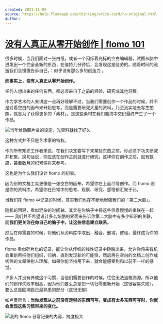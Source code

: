 ```yaml
---
created: 2021-11-09
source: https://help.flomoapp.com/thinking/write-card/no-original.html
author: 
---
```


# [没有人真正从零开始创作 | flomo 101](https://help.flomoapp.com/thinking/write-card/no-original.html)


很多时候，当我们面对一张白纸，或者一个闪烁着光标的空白编辑器，试图从脑中迸发出一个完全全新的东西，在僵持几分钟后，会发现这是徒劳的。随着时间的流逝我们会慢慢告诉自己，：似乎没有那么多的创造力 。

**而事实上，没有人真正从零开始创作。**

任何人想出来的任何东西，都必须来自于之前的经验、研究或其他洞察。

作为学艺术的人来讲这一点再好理解不过，当我们需要创作一个作品的时候，并不是对着空白的画布来开始思考，而是需要研究大量的资料，乃至到实地去写生拍照，就是为了获得更多的「素材」。是这些素材在我们脑海中交织最终产生了一个作品。

![当年给动画片做的设定，光资料就找了好久](https://flomo-resource.oss-cn-shanghai.aliyuncs.com/101/images-126.png)

这种方式并不只是艺术家的特权。

作为所有知识工作者来说，在我们决定要写下来某些东西之前，你必须下功夫研究并积累。换句话说，你应该在创作之前就进行研究，这样你在创作之前，就有数周，甚至数月的积累供将来参考。

这也是为什么我们设计 flomo 的初衷。

因为别的文档工具更像是一张空白的画布，希望你在上面尽情创作。而 flomo 则是你的资料库，希望你在日常中的思考、观察、研究、感悟都汇聚于此。

当我们在 flomo 中记录的时候，其实我们也在不断地增强我们的「第二大脑」。

随机的回溯，看似混杂的时间轴，其实在你脑子中将这些信息慢慢的串联在一起 —— 我们并不希望设计多么炫酷的界面来告诉你第二大脑中有多少知识的关联，而**我们更关注在你自己的脑子中，让这些信息建立联系**。

然后在你需要的时候，将他们从资料库中取出，融合，删减，整理，最终成为你的作品。

flomo 看似碎片化的记录，能让你从传统的线性记录中跳脱出来。允许你将来有机会重新再把他们组织，归纳，直到发现新的可能性，然后再在空白的文档上创作成线性的文章供别人理解。如果你能坚持用下来，就会能感受到和以前不一样的感觉。

许多人并没有养成这个习惯，当他们需要创作的时候，往往无法追根溯源。所以他们的创作失败率很高，因为他们要么总是把一切归零重新开始（这很容易失败），要么总是回溯自己最熟悉的部分（这很无聊）

如卢曼所言：**当你发现从之前没有足够的东西可写，变成有太多东西可写时，你就会发现这些习惯带来的变化。**

![我的 flomo 日常记录的内容，跨度极大](https://flomo-resource.oss-cn-shanghai.aliyuncs.com/101/images-127.png)
